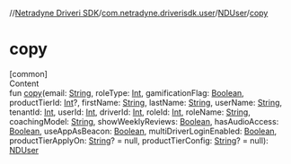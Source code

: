 //[Netradyne Driveri SDK](../../index.md)/[com.netradyne.driverisdk.user](../index.md)/[NDUser](index.md)/[copy](copy.md)



# copy  
[common]  
Content  
fun [copy](copy.md)(email: [String](https://kotlinlang.org/api/latest/jvm/stdlib/kotlin/-string/index.html), roleType: [Int](https://kotlinlang.org/api/latest/jvm/stdlib/kotlin/-int/index.html), gamificationFlag: [Boolean](https://kotlinlang.org/api/latest/jvm/stdlib/kotlin/-boolean/index.html), productTierId: [Int](https://kotlinlang.org/api/latest/jvm/stdlib/kotlin/-int/index.html)?, firstName: [String](https://kotlinlang.org/api/latest/jvm/stdlib/kotlin/-string/index.html), lastName: [String](https://kotlinlang.org/api/latest/jvm/stdlib/kotlin/-string/index.html), userName: [String](https://kotlinlang.org/api/latest/jvm/stdlib/kotlin/-string/index.html), tenantId: [Int](https://kotlinlang.org/api/latest/jvm/stdlib/kotlin/-int/index.html), userId: [Int](https://kotlinlang.org/api/latest/jvm/stdlib/kotlin/-int/index.html), driverId: [Int](https://kotlinlang.org/api/latest/jvm/stdlib/kotlin/-int/index.html), roleId: [Int](https://kotlinlang.org/api/latest/jvm/stdlib/kotlin/-int/index.html), roleName: [String](https://kotlinlang.org/api/latest/jvm/stdlib/kotlin/-string/index.html), coachingModel: [String](https://kotlinlang.org/api/latest/jvm/stdlib/kotlin/-string/index.html), showWeeklyReviews: [Boolean](https://kotlinlang.org/api/latest/jvm/stdlib/kotlin/-boolean/index.html), hasAudioAccess: [Boolean](https://kotlinlang.org/api/latest/jvm/stdlib/kotlin/-boolean/index.html), useAppAsBeacon: [Boolean](https://kotlinlang.org/api/latest/jvm/stdlib/kotlin/-boolean/index.html), multiDriverLoginEnabled: [Boolean](https://kotlinlang.org/api/latest/jvm/stdlib/kotlin/-boolean/index.html), productTierApplyOn: [String](https://kotlinlang.org/api/latest/jvm/stdlib/kotlin/-string/index.html)? = null, productTierConfig: [String](https://kotlinlang.org/api/latest/jvm/stdlib/kotlin/-string/index.html)? = null): [NDUser](index.md)  



